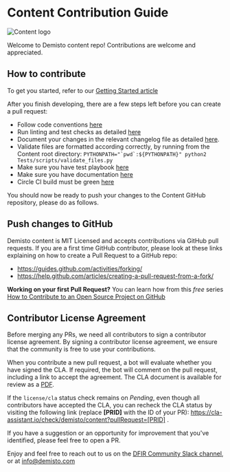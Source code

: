# Content Contribution Guide

![Content logo](demisto_content_logo.png)

Welcome to Demisto content repo! Contributions are welcome and appreciated.

## How to contribute

To get you started, refer to our [Getting Started article](https://github.com/demisto/content/blob/master/docs)

After you finish developing, there are a few steps left before you can create a pull request:

 - Follow code conventions [here](https://github.com/demisto/content/tree/master/docs/code_conventions)
 - Run linting and test checks as detailed [here](https://github.com/demisto/content/tree/master/docs/linting)
 - Document your changes in the relevant changelog file as detailed [here](https://github.com/demisto/content/tree/master/docs/release_notes).
 - Validate files are formatted according correctly, by running from the Content root directory: ```PYTHONPATH="`pwd`:${PYTHONPATH}" python2 Tests/scripts/validate_files.py```
 - Make sure you have test playbook [here](https://github.com/demisto/content/tree/master/docs/tests)
 - Make sure you have documentation [here](https://github.com/demisto/content/tree/master/docs/integration_documentation)
 - Circle CI build must be green [here](https://github.com/demisto/content/tree/master/docs/tests/circleci)

You should now be ready to push your changes to the Content GitHub repository, please do as follows.

## Push changes to GitHub

Demisto content is MIT Licensed and accepts contributions via GitHub pull requests.
If you are a first time GitHub contributor, please look at these links explaining on how to create a Pull Request to a GitHub repo:
* https://guides.github.com/activities/forking/
* https://help.github.com/articles/creating-a-pull-request-from-a-fork/

**Working on your first Pull Request?** You can learn how from this *free* series [How to Contribute to an Open Source Project on GitHub](https://egghead.io/series/how-to-contribute-to-an-open-source-project-on-github)

## Contributor License Agreement
Before merging any PRs, we need all contributors to sign a contributor license agreement. By signing a contributor license agreement, we ensure that the community is free to use your contributions.

When you contribute a new pull request, a bot will evaluate whether you have signed the CLA. If required, the bot will comment on the pull request, including a link to accept the agreement. The CLA document is available for review as a [PDF](docs/cla.pdf).

If the `license/cla` status check remains on *Pending*, even though all contributors have accepted the CLA, you can recheck the CLA status by visiting the following link (replace **[PRID]** with the ID of your PR): https://cla-assistant.io/check/demisto/content?pullRequest=[PRID] .


If you have a suggestion or an opportunity for improvement that you've identified, please feel free to open a PR.

Enjoy and feel free to reach out to us on the [DFIR Community Slack channel](http://go.demisto.com/join-our-slack-community), or at [info@demisto.com](mailto:info@demisto.com)
